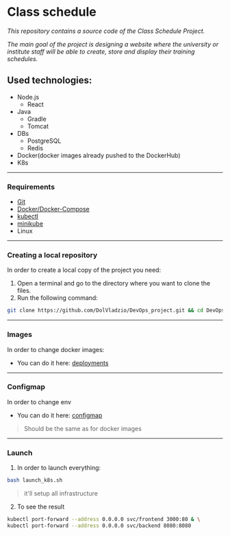 # Class schedule
_This repository contains a source code of the Class Schedule Project._

_The main goal of the project is designing a website where the university or institute staff will be able to create, store and display their training schedules._

## Used technologies:
- Node.js
  - React
- Java
  - Gradle
  - Tomcat
- DBs
  - PostgreSQL
  - Redis
- Docker(docker images already pushed to the DockerHub)
- K8s

---

### Requirements
- [Git]
- [Docker/Docker-Compose]
- [kubectl]
- [minikube]
- Linux

---

### Creating a local repository
In order to create a local copy of the project you need:
1. Open a terminal and go to the directory where you want to clone the files. 
2. Run the following command:
```bash
git clone https://github.com/DolVladzio/DevOps_project.git && cd DevOps_project/HW_03/k8s
```
---

### Images
In order to change docker images:
- You can do it here: [deployments]

---

### Configmap
In order to change env
- You can do it here: [configmap]
> Should be the same as for docker images

---

### Launch
1. In order to launch everything:
```bash
bash launch_k8s.sh
```
> it'll setup all infrastructure

2. To see the result
```bash
kubectl port-forward --address 0.0.0.0 svc/frontend 3000:80 & \
kubectl port-forward --address 0.0.0.0 svc/backend 8080:8080
```
[//]: # (Reference links)
[Git]: <https://git-scm.com/downloads/linux>
[Docker/Docker-Compose]: <https://docs.docker.com/engine/install/>
[kubectl]: <https://kubernetes.io/docs/tasks/tools/install-kubectl-linux/>
[minikube]: <https://minikube.sigs.k8s.io/docs/start/?arch=%2Flinux%2Fx86-64%2Fstable%2Fbinary+download>
[deployments]: <https://github.com/DolVladzio/DevOps_project/tree/SCRUM-18-HW_03/HW_03/k8s/deployments>
[configmap]: <https://github.com/DolVladzio/DevOps_project/blob/SCRUM-18-HW_03/HW_03/k8s/app-config.yml>
